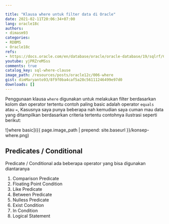 ```yaml
---

title: "Klausa where untuk filter data di Oracle"
date: 2021-02-11T20:06:34+07:00
lang: oracle18c
authors:
- dimasm93
categories:
- RDBMS
- Oracle18c
refs: 
- https://docs.oracle.com/en/database/oracle/oracle-database/19/sqlrf/Conditions.html#GUID-C2E3ED44-16E7-4924-9125-E1693B1022A8
youtube: yjPRZreMSss
comments: true
catalog_key: sql-where-clause
image_path: /resources/posts/oracle12c/006-where
gist: dimMaryanto93/8f9f0ba4caf5a28c56111246499e97d0
downloads: []
---
```


Penggunaan klausa `where` digunakan untuk melakukan filter berdasarkan kolom dan operator tertentu contoh paling basic adalah operator `equals` atau `=`, Kasusnya saya punya beberapa nah kemudian saya cuman mau data yang ditampilkan berdasarkan criteria tertentu contohnya ilustrasi seperti berikut:

<!--more-->

![where basic]({{ page.image_path | prepend: site.baseurl }}/konsep-where.png)

## Predicates / Conditional

Predicate / Conditional ada beberapa operator yang bisa digunakan diantaranya

1. Comparison Predicate
2. Floating Point Condition
3. Like Predicate
4. Between Predicate
5. Nulless Predicate
6. Exist Condition
7. In Condition
8. Logical Statement